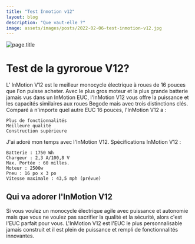 ```yaml
---
title: "Test Inmotion v12"
layout: blog
description: "Que vaut-elle ?"
image: assets/images/posts/2022-02-06-test-inmotion-v12.jpg
---
```


![page.title]({{site.url}}/{{page.image}})


# Test de la gyroroue V12?

L' InMotion V12 est le meilleur monocycle électrique à roues de 16 pouces que l'on puisse acheter. Avec le plus gros moteur et la plus grande batterie jamais vus dans un InMotion EUC, l'InMotion V12 vous offre la puissance et les capacités similaires aux roues Begode mais avec trois distinctions clés. Comparé à n'importe quel autre EUC 16 pouces, l'InMotion V12 a :

    Plus de fonctionnalités
    Meilleure qualité
    Construction supérieure

J'ai adoré mon temps avec l'InMotion V12.
Spécifications InMotion V12 :

    Batterie : 1750 Wh
    Chargeur : 2,3 A/100,8 V
    Max. Portée : 60 milles.
    Moteur : 2500w
    Pneu : 16 po x 3 po
    Vitesse maximale : 43,5 mph (prévue)

## Qui va adorer l'InMotion V12

Si vous voulez un monocycle électrique agile avec puissance et autonomie mais que vous ne voulez pas sacrifier la qualité et la sécurité, alors c'est l'EUC parfait pour vous. L'InMotion V12 est l'EUC le plus personnalisable jamais construit et il est plein de puissance et rempli de fonctionnalités innovantes.
